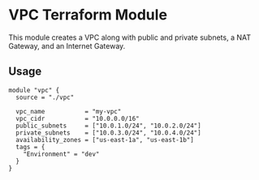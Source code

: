 # VPC Terraform Module

This module creates a VPC along with public and private subnets, a NAT Gateway, and an Internet Gateway. 

## Usage

```hcl
module "vpc" {
  source = "./vpc"

  vpc_name           = "my-vpc"
  vpc_cidr           = "10.0.0.0/16"
  public_subnets     = ["10.0.1.0/24", "10.0.2.0/24"]
  private_subnets    = ["10.0.3.0/24", "10.0.4.0/24"]
  availability_zones = ["us-east-1a", "us-east-1b"]
  tags = {
    "Environment" = "dev"
  }
}
